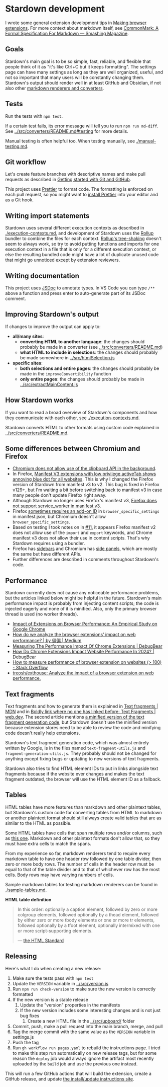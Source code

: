 # Stardown development

I wrote some general extension development tips in [Making browser extensions](https://chriswheeler.dev/posts/making-browser-extensions/). For more context about markdown itself, see [CommonMark: A Formal Specification For Markdown — Smashing Magazine](https://www.smashingmagazine.com/2020/12/commonmark-formal-specification-markdown/).

## Goals

Stardown's main goal is to be so simple, fast, reliable, and flexible that people think of it as "it's like Ctrl+C but it keeps formatting". The settings page can have many settings as long as they are well organized, useful, and not so important that many users will be constantly changing them. Stardown's output should render well in at least GitHub and Obsidian, if not also other [markdown renderers and converters](./md-renderers.md).

## Tests

Run the tests with `npm test`.

If a certain test fails, its error message will tell you to run `npm run md-diff`. See [../src/converters/README.md#testing](../src/converters/README.md#testing) for more details.

Manual testing is often helpful too. When testing manually, see [./manual-testing.md](./manual-testing.md).

## Git workflow

Let's create feature branches with descriptive names and make pull requests as described in [Getting started with Git and GitHub](https://chriswheeler.dev/posts/getting-started-with-git-and-github/#git-workflows).

This project uses [Prettier](https://prettier.io/) to format code. The formatting is enforced on each pull request, so you might want to [install Prettier](https://prettier.io/docs/install#set-up-your-editor) into your editor and as a Git hook.

## Writing import statements

Stardown uses several different execution contexts as described in [./execution-contexts.md](./execution-contexts.md), and development of Stardown uses the [Rollup](https://rollupjs.org/) bundler to combine the files for each context. [Rollup's tree-shaking](https://rollupjs.org/introduction/#tree-shaking) doesn't seem to always work, so try to avoid putting functions and imports for one execution context in a file that is only for a different execution context, or else the resulting bundled code might have a lot of duplicate unused code that might go unnoticed except by extension reviewers.

## Writing documentation

This project uses [JSDoc](https://en.wikipedia.org/wiki/JSDoc) to annotate types. In VS Code you can type `/**` above a function and press enter to auto-generate part of its JSDoc comment.

## Improving Stardown's output

If changes to improve the output can apply to:

- **all/many sites**:
    - **converting HTML to another language**: the changes should probably be made in a converter (see [../src/converters/README.md](../src/converters/README.md))
    - **what HTML to include in selections**: the changes should probably be made somewhere in [../src/htmlSelection.js](../src/htmlSelection.js)
- **specific sites**:
    - **both selections and entire pages**: the changes should probably be made in the `improveConvertibility` function
    - **only entire pages**: the changes should probably be made in [../src/extractMainContent.js](../src/extractMainContent.js)

## How Stardown works

If you want to read a broad overview of Stardown's components and how they communicate with each other, see [./execution-contexts.md](./execution-contexts.md).

Stardown converts HTML to other formats using custom code explained in [../src/converters/README.md](../src/converters/README.md).

## Some differences between Chromium and Firefox

- [Chromium does not allow use of the clipboard API in the background](https://stackoverflow.com/questions/61862872/how-to-copy-web-notification-content-to-clipboard/61977696#61977696).
- In Firefox, [Manifest V3 extensions with low privilege activeTab shows annoying blue dot for all websites](https://bugzilla.mozilla.org/show_bug.cgi?id=1851083). This is why I changed the Firefox version of Stardown from manifest v3 to v2. This bug is fixed in Firefox v129+, but I'm waiting a bit before switching back to manifest v3 in case many people don't update Firefox right away.
- Although Stardown no longer uses Firefox's manifest v3, [Firefox does not support service_worker in manifest v3](https://stackoverflow.com/questions/75043889/manifest-v3-background-scripts-service-worker-on-firefox).
- Firefox [sometimes requires an add-on ID](https://extensionworkshop.com/documentation/develop/extensions-and-the-add-on-id/) in `browser_specific_settings` in manifest.json, but Chromium doesn't allow `browser_specific_settings`.
- Based on testing I took notes on in [#11](https://github.com/Stardown-app/Stardown/issues/11), it appears Firefox manifest v2 does not allow use of the `import` and `export` keywords, and Chrome manifest v3 does not allow their use in content scripts. That's why Stardown requires using a bundler.
- Firefox has [sidebars](https://developer.mozilla.org/en-US/docs/Mozilla/Add-ons/WebExtensions/API/sidebarAction) and Chromium has [side panels](https://developer.chrome.com/docs/extensions/reference/api/sidePanel), which are mostly the same but have different APIs.
- Further differences are described in comments throughout Stardown's code.

## Performance

Stardown currently does not cause any noticeable performance problems, but the articles linked below might be helpful in the future. Stardown's main performance impact is probably from injecting content scripts; the code is injected eagerly and none of it is minified. Also, only the primary browser thread is used (no worker threads).

- [Impact of Extensions on Browser Performance: An Empirical Study on Google Chrome](https://arxiv.org/pdf/2404.06827v1#S3)
- [How do we analyze the browser extensions’ impact on web performance? \| by 偏偏 \| Medium](https://joannechen1223.medium.com/how-do-we-analyze-the-browser-extensions-impact-on-web-performance-886f0b099f35)
- [Measuring The Performance Impact Of Chrome Extensions \| DebugBear](https://www.debugbear.com/blog/measuring-the-performance-impact-of-chrome-extensions)
- [How Do Chrome Extensions Impact Website Performance In 2024? \| DebugBear](https://www.debugbear.com/blog/chrome-extensions-website-performance)
- [How to measure performance of browser extension on websites (> 100) - Stack Overflow](https://stackoverflow.com/questions/72134457/how-to-measure-performance-of-browser-extension-on-websites-100)
- [treosh/exthouse: Analyze the impact of a browser extension on web performance.](https://github.com/treosh/exthouse)

## Text fragments

Text fragments and how to generate them is explained in [Text fragments \| MDN](https://developer.mozilla.org/en-US/docs/Web/URI/Fragment/Text_fragments) and in [Boldly link where no one has linked before: Text Fragments \| web.dev](https://web.dev/articles/text-fragments#programmatic_text_fragment_link_generation). The second article mentions [a minified version of the text fragment generation code](https://unpkg.com/text-fragments-polyfill@5.7.0/dist/fragment-generation-utils.js), but Stardown doesn't use the minified version because extension stores need to be able to review the code and minifying code doesn't really help extensions.

Stardown's text fragment generation code, which was almost entirely written by Google, is in the files named `text-fragment-utils.js` and `fragment-generation-utils.js`. They probably should not be changed for anything except fixing bugs or updating to new versions of text fragments.

Stardown also tries to find HTML element IDs to put in links alongside text fragments because if the website ever changes and makes the text fragment outdated, the browser will use the HTML element ID as a fallback.

## Tables

HTML tables have more features than markdown and other plaintext tables, but Stardown's custom code for converting tables from HTML to markdown or another plaintext format should still always create valid tables that are as similar to the HTML as possible.

Some HTML tables have cells that span multiple rows and/or columns, such as [this one](https://developer.mozilla.org/en-US/docs/Learn/HTML/Tables/Advanced#tables_for_visually_impaired_users). Markdown and other plaintext formats don't allow that, so they must have extra cells to match the spans.

From my experience so far, markdown renderers tend to require every markdown table to have one header row followed by one table divider, then zero or more body rows. The number of cells in the header row must be equal to that of the table divider and to that of whichever row has the most cells. Body rows may have varying numbers of cells.

Sample markdown tables for testing markdown renderers can be found in [./sample-tables.md](./sample-tables.md).

**HTML table definition**

> In this order: optionally a caption element, followed by zero or more colgroup elements, followed optionally by a thead element, followed by either zero or more tbody elements or one or more tr elements, followed optionally by a tfoot element, optionally intermixed with one or more script-supporting elements.
>
> — [the HTML Standard](https://html.spec.whatwg.org/multipage/tables.html)

## Releasing

Here's what I do when creating a new release:

1. Make sure the tests pass with `npm test`
2. Update the `VERSION` variable in [../src/version.js](../src/version.js)
3. Run `npm run check-version` to make sure the new version is correctly formatted
4. If the new version is a stable release
    1. Update the "version" properties in the manifests
    2. If the new version includes some interesting changes and is not just bug fixes
        1. Create a new HTML file in the [../src/upboard/](../src/upboard/) folder
5. Commit, push, make a pull request into the main branch, merge, and pull
6. Tag the merge commit with the same value as the `VERSION` variable in settings.js
7. Push the tag
8. Run `gh workflow run pages.yaml` to rebuild the instructions page. I tried to make this step run automatically on new release tags, but for some reason the `deploy` job would always ignore the artifact most recently uploaded by the `build` job and use the previous one instead.

This will run a few GitHub actions that will build the extension, create a GitHub release, and update [the install/update instructions site](https://stardown-app.github.io/Stardown/docs/install-and-update-instructions/).
